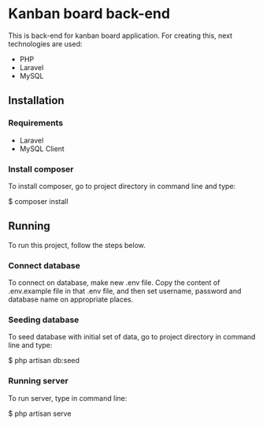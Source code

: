 # Kanban board back-end

This is back-end for kanban board application. For creating this, next technologies are used:
* PHP
* Laravel
* MySQL

## Installation

### Requirements
* Laravel
* MySQL Client

### Install composer
To install composer, go to project directory in command line and type:

$ composer install

## Running

To run this project, follow the steps below.

### Connect database

To connect on database, make new .env file. Copy the content of .env.example file
in that .env file, and then set username, password and database name on appropriate
places.

### Seeding database

To seed database with initial set of data, go to project directory in command
line and type:

$ php artisan db:seed

### Running server

To run server, type in command line:

$ php artisan serve



